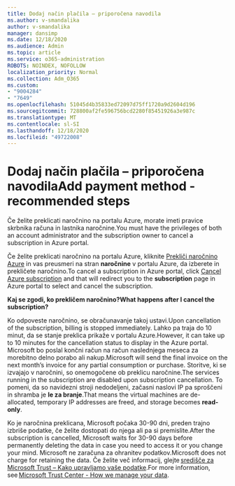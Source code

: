 ```yaml
---
title: Dodaj način plačila – priporočena navodila
ms.author: v-smandalika
author: v-smandalika
manager: dansimp
ms.date: 12/18/2020
ms.audience: Admin
ms.topic: article
ms.service: o365-administration
ROBOTS: NOINDEX, NOFOLLOW
localization_priority: Normal
ms.collection: Adm_O365
ms.custom:
- "9004284"
- "7649"
ms.openlocfilehash: 51045d4b35833ed72097d75ff1720a9d2604d196
ms.sourcegitcommit: 728800af2fe596756bcd2280f85451926a3e987c
ms.translationtype: MT
ms.contentlocale: sl-SI
ms.lasthandoff: 12/18/2020
ms.locfileid: "49722008"
---
```

# <a name="add-payment-method---recommended-steps"></a><span data-ttu-id="2881b-102">Dodaj način plačila – priporočena navodila</span><span class="sxs-lookup"><span data-stu-id="2881b-102">Add payment method - recommended steps</span></span>

<span data-ttu-id="2881b-103">Če želite preklicati naročnino na portalu Azure, morate imeti pravice skrbnika računa in lastnika naročnine.</span><span class="sxs-lookup"><span data-stu-id="2881b-103">You must have the privileges of both an account administrator and the subscription owner to cancel a subscription in Azure portal.</span></span> 

<span data-ttu-id="2881b-104">Če želite preklicati naročnino na portalu Azure, kliknite [Prekliči naročnino Azure](https://ms.portal.azure.com/#blade/Microsoft_Azure_Billing/SubscriptionsBlade) in vas preusmeri na stran **naročnine** v portalu Azure, da izberete in prekličete naročnino.</span><span class="sxs-lookup"><span data-stu-id="2881b-104">To cancel a subscription in Azure portal, click [Cancel Azure subscription](https://ms.portal.azure.com/#blade/Microsoft_Azure_Billing/SubscriptionsBlade) and that will redirect you to the **subscription** page in Azure portal to select and cancel the subscription.</span></span> 

<span data-ttu-id="2881b-105">**Kaj se zgodi, ko prekličem naročnino?**</span><span class="sxs-lookup"><span data-stu-id="2881b-105">**What happens after I cancel the subscription?**</span></span> 

<span data-ttu-id="2881b-106">Ko odpoveste naročnino, se obračunavanje takoj ustavi.</span><span class="sxs-lookup"><span data-stu-id="2881b-106">Upon cancellation of the subscription, billing is stopped immediately.</span></span> <span data-ttu-id="2881b-107">Lahko pa traja do 10 minut, da se stanje preklica prikaže v portalu Azure.</span><span class="sxs-lookup"><span data-stu-id="2881b-107">However, it can take up to 10 minutes for the cancellation status to display in the Azure portal.</span></span> <span data-ttu-id="2881b-108">Microsoft bo poslal končni račun na račun naslednjega meseca za morebitno delno porabo ali nakup.</span><span class="sxs-lookup"><span data-stu-id="2881b-108">Microsoft will send the final invoice on the next month’s invoice for any partial consumption or purchase.</span></span> <span data-ttu-id="2881b-109">Storitve, ki se izvajajo v naročnini, so onemogočene ob preklicu naročnine.</span><span class="sxs-lookup"><span data-stu-id="2881b-109">The services running in the subscription are disabled upon subscription cancellation.</span></span> <span data-ttu-id="2881b-110">To pomeni, da so navidezni stroji nedodeljeni, začasni naslovi IP pa sproščeni in shramba je **le za branje**.</span><span class="sxs-lookup"><span data-stu-id="2881b-110">That means the virtual machines are de-allocated, temporary IP addresses are freed, and storage becomes **read-only**.</span></span> 

<span data-ttu-id="2881b-111">Ko je naročnina preklicana, Microsoft počaka 30-90 dni, preden trajno izbriše podatke, če želite dostopati do njega ali pa si premislite.</span><span class="sxs-lookup"><span data-stu-id="2881b-111">After the subscription is cancelled, Microsoft waits for 30-90 days before permanently deleting the data in case you need to access it or you change your mind.</span></span> <span data-ttu-id="2881b-112">Microsoft ne zaračuna za ohranitev podatkov.</span><span class="sxs-lookup"><span data-stu-id="2881b-112">Microsoft does not charge for retaining the data.</span></span> <span data-ttu-id="2881b-113">Če želite več informacij, glejte [središče za Microsoft Trust – Kako upravljamo vaše podatke](https://www.microsoft.com/trust-center/privacy/data-management#leave).</span><span class="sxs-lookup"><span data-stu-id="2881b-113">For more information, see [Microsoft Trust Center - How we manage your data](https://www.microsoft.com/trust-center/privacy/data-management#leave).</span></span>



